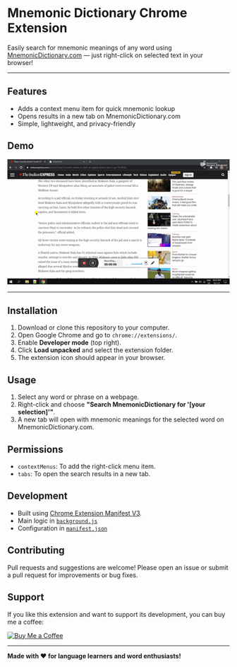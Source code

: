# Mnemonic Dictionary Chrome Extension

Easily search for mnemonic meanings of any word using [MnemonicDictionary.com](https://mnemonicdictionary.com) — just right-click on selected text in your browser!

---

## Features
- Adds a context menu item for quick mnemonic lookup
- Opens results in a new tab on MnemonicDictionary.com
- Simple, lightweight, and privacy-friendly

## Demo
<img src="demo.gif" alt="Mnemonic Dictionary Chrome Extension Demo" width="600">

---

## Installation
1. Download or clone this repository to your computer.
2. Open Google Chrome and go to `chrome://extensions/`.
3. Enable **Developer mode** (top right).
4. Click **Load unpacked** and select the extension folder.
5. The extension icon should appear in your browser.

## Usage
1. Select any word or phrase on a webpage.
2. Right-click and choose **"Search MnemonicDictionary for '[your selection]'"**.
3. A new tab will open with mnemonic meanings for the selected word on MnemonicDictionary.com.

## Permissions
- `contextMenus`: To add the right-click menu item.
- `tabs`: To open the search results in a new tab.

## Development
- Built using [Chrome Extension Manifest V3](https://developer.chrome.com/docs/extensions/mv3/intro/).
- Main logic in [`background.js`](background.js)
- Configuration in [`manifest.json`](manifest.json)

## Contributing
Pull requests and suggestions are welcome! Please open an issue or submit a pull request for improvements or bug fixes.

## Support
If you like this extension and want to support its development, you can buy me a coffee:

[![Buy Me a Coffee](https://img.shields.io/badge/Buy%20Me%20a%20Coffee-%23FFDD00?style=for-the-badge&logo=buy-me-a-coffee&logoColor=black)](https://www.buymeacoffee.com/yourusername)

---

**Made with ❤️ for language learners and word enthusiasts!**
